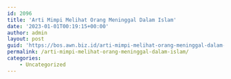 ```yaml
---
id: 2096
title: 'Arti Mimpi Melihat Orang Meninggal Dalam Islam'
date: '2023-01-01T00:19:15+00:00'
author: admin
layout: post
guid: 'https://bos.awn.biz.id/arti-mimpi-melihat-orang-meninggal-dalam-islam/'
permalink: /arti-mimpi-melihat-orang-meninggal-dalam-islam/
categories:
    - Uncategorized
---
```


